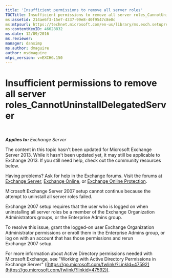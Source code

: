 ```yaml
---
title: 'Insufficient permissions to remove all server roles'
TOCTitle: Insufficient permissions to remove all server roles_CannotUninstallDelegatedServer
ms:assetid: 214ae6f3-15e7-4337-99e8-40f9547c8e0c
ms:mtpsurl: https://technet.microsoft.com/en-us/library/ms.exch.setupreadiness.cannotuninstalldelegatedserver(v=EXCHG.150)
ms:contentKeyID: 46628832
ms.date: 12/09/2016
ms.reviewer: 
manager: dansimp
ms.author: dmaguire
author: msdmaguire
mtps_version: v=EXCHG.150
---
```


# Insufficient permissions to remove all server roles\_CannotUninstallDelegatedServer

 

_**Applies to:** Exchange Server_

The content in this topic hasn't been updated for Microsoft Exchange Server 2013. While it hasn't been updated yet, it may still be applicable to Exchange 2013. If you still need help, check out the community resources below.

Having problems? Ask for help in the Exchange forums. Visit the forums at [Exchange Server](https://go.microsoft.com/fwlink/p/?linkid=60612), [Exchange Online](https://go.microsoft.com/fwlink/p/?linkid=267542), or [Exchange Online Protection](https://go.microsoft.com/fwlink/p/?linkid=285351).

Microsoft Exchange Server 2007 setup cannot continue because the attempt to uninstall all server roles failed.

Exchange 2007 setup requires that the user who is logged on when uninstalling all server roles be a member of the Exchange Organization Administrators groups, or the Enterprise Admins group.

To resolve this issue, grant the logged-on user Exchange Organization Administrator permissions or enroll them in the Enterprise Admins group, or log on with an account that has those permissions and rerun Exchange 2007 setup.

For more information about Active Directory permissions needed with Microsoft Exchange, see "Working with Active Directory Permissions in Exchange Server" ([https://go.microsoft.com/fwlink/?LinkId=47592](https://go.microsoft.com/fwlink/?linkid=47592)).
